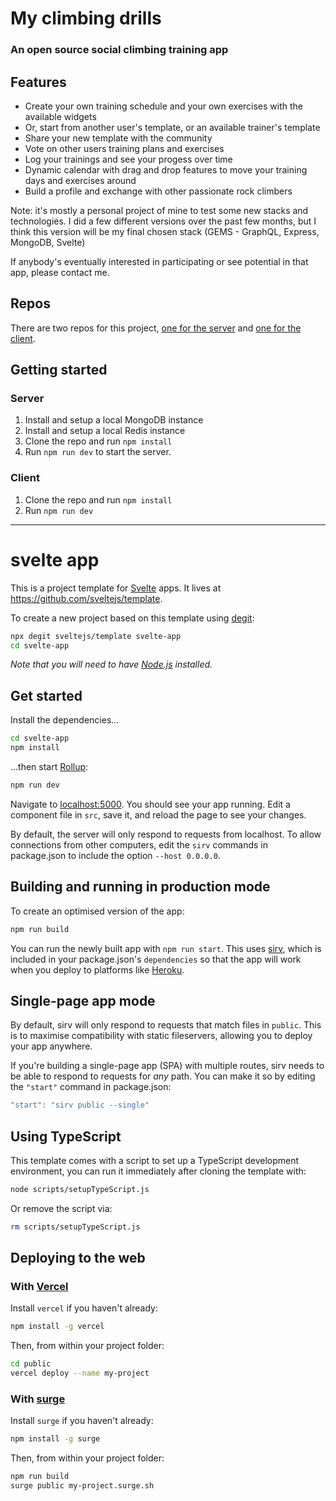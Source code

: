 # My climbing drills

### An open source social climbing training app

## Features

- Create your own training schedule and your own exercises with the available widgets
- Or, start from another user's template, or an available trainer's template
- Share your new template with the community
- Vote on other users training plans and exercises
- Log your trainings and see your progess over time
- Dynamic calendar with drag and drop features to move your training days and exercises around
- Build a profile and exchange with other passionate rock climbers

Note: it's mostly a personal project of mine to test some new stacks and technologies. I did a few different versions over the past few months, but I think this version will be my final chosen stack (GEMS - GraphQL, Express, MongoDB, Svelte)

If anybody's eventually interested in participating or see potential in that app, please contact me.

## Repos

There are two repos for this project, [one for the server](https://github.com/jeececab/mcd-gems-server) and [one for the client](https://github.com/jeececab/mcd-gems-client).

## Getting started

### Server

1. Install and setup a local MongoDB instance
2. Install and setup a local Redis instance
3. Clone the repo and run `npm install`
4. Run `npm run dev` to start the server.

### Client

1. Clone the repo and run `npm install`
2. Run `npm run dev`



---

# svelte app

This is a project template for [Svelte](https://svelte.dev) apps. It lives at https://github.com/sveltejs/template.

To create a new project based on this template using [degit](https://github.com/Rich-Harris/degit):

```bash
npx degit sveltejs/template svelte-app
cd svelte-app
```

*Note that you will need to have [Node.js](https://nodejs.org) installed.*


## Get started

Install the dependencies...

```bash
cd svelte-app
npm install
```

...then start [Rollup](https://rollupjs.org):

```bash
npm run dev
```

Navigate to [localhost:5000](http://localhost:5000). You should see your app running. Edit a component file in `src`, save it, and reload the page to see your changes.

By default, the server will only respond to requests from localhost. To allow connections from other computers, edit the `sirv` commands in package.json to include the option `--host 0.0.0.0`.


## Building and running in production mode

To create an optimised version of the app:

```bash
npm run build
```

You can run the newly built app with `npm run start`. This uses [sirv](https://github.com/lukeed/sirv), which is included in your package.json's `dependencies` so that the app will work when you deploy to platforms like [Heroku](https://heroku.com).


## Single-page app mode

By default, sirv will only respond to requests that match files in `public`. This is to maximise compatibility with static fileservers, allowing you to deploy your app anywhere.

If you're building a single-page app (SPA) with multiple routes, sirv needs to be able to respond to requests for *any* path. You can make it so by editing the `"start"` command in package.json:

```js
"start": "sirv public --single"
```

## Using TypeScript

This template comes with a script to set up a TypeScript development environment, you can run it immediately after cloning the template with:

```bash
node scripts/setupTypeScript.js
```

Or remove the script via:

```bash
rm scripts/setupTypeScript.js
```

## Deploying to the web

### With [Vercel](https://vercel.com)

Install `vercel` if you haven't already:

```bash
npm install -g vercel
```

Then, from within your project folder:

```bash
cd public
vercel deploy --name my-project
```

### With [surge](https://surge.sh/)

Install `surge` if you haven't already:

```bash
npm install -g surge
```

Then, from within your project folder:

```bash
npm run build
surge public my-project.surge.sh
```
